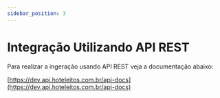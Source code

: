 ```yaml
---
sidebar_position: 3
---
```

# Integração Utilizando API REST

Para realizar a ingeração usando API REST veja a documentação abaixo:

[https://dev.api.hoteleitos.com.br/api-docs](https://dev.api.hoteleitos.com.br/api-docs)
